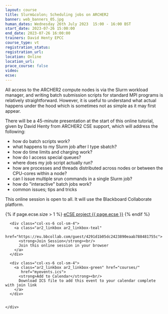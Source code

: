 ```yaml
---
layout: course
title: Slurm&colon; Scheduling jobs on ARCHER2
banner: web_banners_05.jpg
human_dates: Wednesday 26th July 2023  15:00 - 16:00 BST
start_date: 2023-07-26 15:00:00
end_date: 2023-07-26 16:00:00
trainers: David Henty EPCC
course_type: vt
registration_status:
registration_url:
location: Online
location_url:
prace_course: false
video: 
ecse:
---
```



All access to the ARCHER2 compute nodes is via the Slurm workload manager, and writing batch submission scripts for standard MPI programs is relatively straightforward. However, it is useful to understand what actual happens under the hood which is sometimes not as simple as it may first appear.

There will be a 45-minute presentation at the start of this online tutorial, given by David Henty from ARCHER2 CSE support, which will address the following:

- how do batch scripts work?
- what happens to my Slurm job after I type sbatch?
- how do time limits and charging work?
- how do I access special queues?
- where does my job script actually run?
- how are processes and threads distributed across nodes or between the CPU-cores within a node?
- can I issue multiple srun commands in a single Slurm job?
- how do "interactive" batch jobs work?
- common issues; tips and tricks


This online session is open to all. It will use the Blackboard Collaborate platform.

{% if page.ecse.size > 1 %}
<a href="{{ site.baseurl }}/ecse/reports/{{ page.ecse }}">eCSE project {{ page.ecse }}</a>
{% endif %}

<section id="service">


  <div class="row ">	

      <div class="col-xs-6 col-sm-4">
        <a class="ar2_linkbox ar2_linkbox-teal" 
          href="https://eu.bbcollab.com/guest/4291d1b05dc2423890eaab788481755c">
          <strong>Join Session</strong><br/>
          Join this online session in your browser
        </a>
      </div>

      <div class="col-xs-6 col-sm-4">
        <a class="ar2_linkbox ar2_linkbox-green" href="courses/"
           href="myevents.ics">
          <strong>Add to Calendar</strong><br/>
          Download ICS file to add this event to your calendar complete with join link
        </a>
      </div>

											
    </div>




<!--
<h2><a name="video">Video</a></h2>

<div>

<iframe title="Video"  width="560" height="315" src="https://www.youtube.com/embed/XXXXXXXXXXX" frameborder="0" allow="accelerometer; autoplay; encrypted-media; gyroscope; picture-in-picture" allowfullscreen></iframe>

</div>

-->

<!--

<section id="service">

    <div class="row ">	



      <div class="col-xs-6 col-sm-4">
        <a class="ar2_linkbox ar2_linkbox-teal" href="  ">
          <strong>Transcript</strong><br/>
          Download a transcript of the video audio
        </a>
      </div>



      <div class="col-xs-6 col-sm-4">
        <a class="ar2_linkbox ar2_linkbox-green" href="courses/"
           href="ARCHER2_Training_VT.pdf">
          <strong>Slides</strong><br/>
          Download pdf of the presentation.
        </a>
      </div>
										
    </div>

</section>
-->
